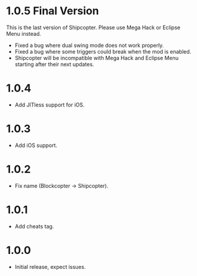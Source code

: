 # 1.0.5 Final Version
This is the last version of Shipcopter. Please use Mega Hack or Eclipse Menu instead.
- Fixed a bug where dual swing mode does not work properly.
- Fixed a bug where some triggers could break when the mod is enabled.
- Shipcopter will be incompatible with Mega Hack and Eclipse Menu starting after their next updates.
# 1.0.4
- Add JITless support for iOS.
# 1.0.3
- Add iOS support.
# 1.0.2
- Fix name (Blockcopter -> Shipcopter).
# 1.0.1
- Add cheats tag.
# 1.0.0
- Initial release, expect issues.